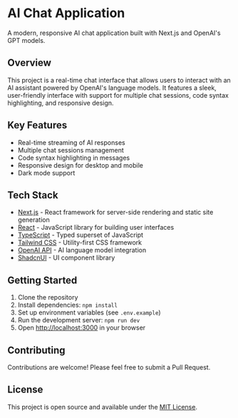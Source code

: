# AI Chat Application

A modern, responsive AI chat application built with Next.js and OpenAI's GPT models.

## Overview

This project is a real-time chat interface that allows users to interact with an AI assistant powered by OpenAI's language models. It features a sleek, user-friendly interface with support for multiple chat sessions, code syntax highlighting, and responsive design.

## Key Features

- Real-time streaming of AI responses
- Multiple chat sessions management
- Code syntax highlighting in messages
- Responsive design for desktop and mobile
- Dark mode support

## Tech Stack

- [Next.js](https://nextjs.org/) - React framework for server-side rendering and static site generation
- [React](https://reactjs.org/) - JavaScript library for building user interfaces
- [TypeScript](https://www.typescriptlang.org/) - Typed superset of JavaScript
- [Tailwind CSS](https://tailwindcss.com/) - Utility-first CSS framework
- [OpenAI API](https://openai.com/api/) - AI language model integration
- [ShadcnUI](https://ui.shadcn.com/) - UI component library

## Getting Started

1. Clone the repository
2. Install dependencies: `npm install`
3. Set up environment variables (see `.env.example`)
4. Run the development server: `npm run dev`
5. Open [http://localhost:3000](http://localhost:3000) in your browser

## Contributing

Contributions are welcome! Please feel free to submit a Pull Request.

## License

This project is open source and available under the [MIT License](LICENSE).
